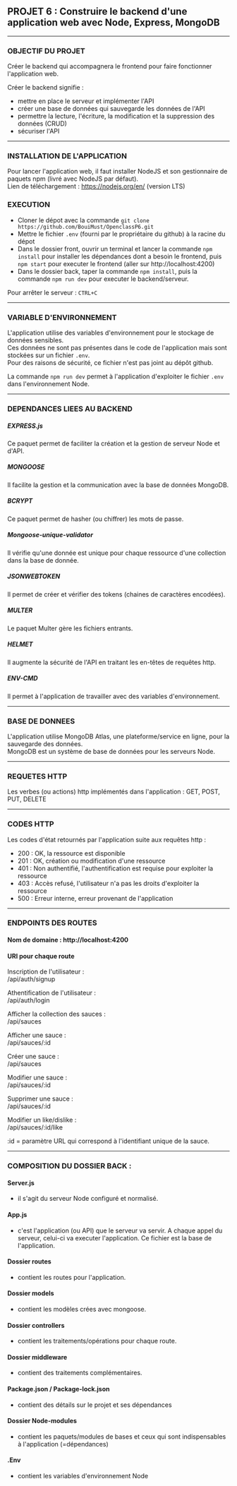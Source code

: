 ## PROJET 6 : Construire le backend d'une application web avec Node, Express, MongoDB  

_________________________________

### OBJECTIF DU PROJET  

Créer le backend qui accompagnera le frontend pour faire fonctionner l'application web.

Créer le backend signifie :
- mettre en place le serveur et implémenter l'API
- créer une base de données qui sauvegarde les données de l'API
- permettre la lecture, l'écriture, la modification et la suppression des données (CRUD)
- sécuriser l'API

_________________________________

### INSTALLATION DE L'APPLICATION

Pour lancer l'application web, il faut installer NodeJS et son gestionnaire de paquets npm (livré avec NodeJS par défaut).  
Lien de téléchargement : https://nodejs.org/en/ (version LTS)

### EXECUTION

- Cloner le dépot avec la commande `git clone https://github.com/BouiMust/OpenclassP6.git`
- Mettre le fichier ``.env`` (fourni par le propriétaire du github) à la racine du dépot
- Dans le dossier front, ouvrir un terminal et lancer la commande `npm install` pour installer les dépendances dont a besoin le frontend, puis `npm start` pour executer le frontend (aller sur http://localhost:4200)
- Dans le dossier back, taper la commande ``npm install``<!--pour installer les dépendances dont a besoin le backend-->, puis la commande ``npm run dev`` pour executer le backend/serveur.
  
Pour arrêter le serveur : ``CTRL+C``

_____________________________

### VARIABLE D'ENVIRONNEMENT

L'application utilise des variables d'environnement pour le stockage de données sensibles.  
Ces données ne sont pas présentes dans le code de l'application mais sont stockées sur un fichier ``.env``.  
Pour des raisons de sécurité, ce fichier n'est pas joint au dépôt github.  
  
La commande ``npm run dev`` permet à l'application d'exploiter le fichier ``.env`` dans l'environnement Node.  

_____________________________

### DEPENDANCES LIEES AU BACKEND


##### EXPRESS.js 
Ce paquet permet de faciliter la création et la gestion de serveur Node et d'API.
<!-- Installation : 'npm install express --save' -->

##### MONGOOSE 
Il facilite la gestion et la communication avec la base de données MongoDB.
<!-- Installation : 'npm install mongoose' -->

##### BCRYPT  
Ce paquet permet de hasher (ou chiffrer) les mots de passe.
<!-- installation : 'npm install bcrypt' -->

##### Mongoose-unique-validator  
Il vérifie qu'une donnée est unique pour chaque ressource d'une collection dans la base de donnée.
<!-- installation : 'npm install mongoose-unique-validator' -->

##### JSONWEBTOKEN  
Il permet de créer et vérifier des tokens (chaines de caractères encodées).
<!-- installation : 'npm install jsonwebtoken' -->

##### MULTER  
Le paquet Multer gère les fichiers entrants.
<!-- installation : 'npm install multer' -->

##### HELMET
Il augmente la sécurité de l'API en traitant les en-têtes de requêtes http.
<!-- installation : 'npm install helmet --save' -->

##### ENV-CMD
Il permet à l'application de travailler avec des variables d'environnement.
<!-- installation : 'npm install env-cmd --save-dev' -->
_________________________________

### BASE DE DONNEES

L'application utilise MongoDB Atlas, une plateforme/service en ligne, pour la sauvegarde des données.  
MongoDB est un système de base de données pour les serveurs Node.

_________________________________

### REQUETES HTTP

Les verbes (ou actions) http implémentés dans l'application : GET, POST, PUT, DELETE

_________________________________

### CODES HTTP

Les codes d'état retournés par l'application suite aux requêtes http :
- 200 : OK, la ressource est disponible
- 201 : OK, création ou modification d'une ressource
- 401 : Non authentifié, l'authentification est requise pour exploiter la ressource
- 403 : Accès refusé, l'utilisateur n'a pas les droits d'exploiter la ressource
- 500 : Erreur interne, erreur provenant de l'application

_________________________________

### ENDPOINTS DES ROUTES


#### Nom de domaine : http://localhost:4200

#### URI pour chaque route

Inscription de l'utilisateur :  
/api/auth/signup

Athentification de l'utilisateur :  
/api/auth/login

Afficher la collection des sauces :  
/api/sauces

Afficher une sauce :  
/api/sauces/:id

Créer une sauce :  
/api/sauces

Modifier une sauce :  
/api/sauces/:id

Supprimer une sauce :  
/api/sauces/:id

Modifier un like/dislike :  
/api/sauces/:id/like


:id = paramètre URL qui correspond à l'identifiant unique de la sauce.

_________________________________


### COMPOSITION DU DOSSIER BACK :

#### Server.js
- il s'agit du serveur Node configuré et normalisé.

#### App.js
- c'est l'application (ou API) que le serveur va servir. A chaque appel du serveur, celui-ci va executer l'application. Ce fichier est la base de l'application.

#### Dossier routes
- contient les routes pour l'application.

#### Dossier models
- contient les modèles crées avec mongoose.

#### Dossier controllers
- contient les traitements/opérations pour chaque route.

#### Dossier middleware
- contient des traitements complémentaires.

#### Package.json / Package-lock.json
- contient des détails sur le projet et ses dépendances

#### Dossier Node-modules
- contient les paquets/modules de bases et ceux qui sont indispensables à l'application (=dépendances) 

#### .Env 
- contient les variables d'environnement Node